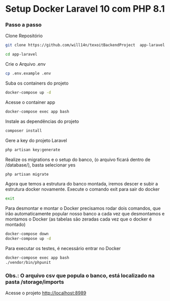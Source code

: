
# Setup Docker Laravel 10 com PHP 8.1

### Passo a passo
Clone Repositório
```sh
git clone https://github.com/will14n/texoitBackendProject  app-laravel
```
```sh
cd app-laravel
```


Crie o Arquivo .env
```sh
cp .env.example .env
```


Suba os containers do projeto
```sh
docker-compose up -d
```


Acesse o container app
```sh
docker-compose exec app bash
```


Instale as dependências do projeto
```sh
composer install
```


Gere a key do projeto Laravel
```sh
php artisan key:generate
```

Realize os migrations e o setup do banco, (o arquivo ficará dentro de /database/), basta selecionar yes
```sh
php artisan migrate
```

Agora que temos a estrutura do banco montada, iremos descer e subir a estrutura docker novamente.
Execute o comando exit para sair do docker
```sh
exit
```

Para desmontar e montar o Docker precisamos rodar dois comandos, que irão automaticamente popular nosso banco a cada vez que desmontamos e montamos o Docker (as tabelas são zeradas cada vez que o docker é montado)
```sh
docker-compose down
docker-compose up -d
```

Para executar os testes, é necessário entrar no Docker
```sh
docker-compose exec app bash
./vendor/bin/phpunit
```

### Obs.: O arquivo csv que popula o banco, está localizado na pasta /storage/imports

Acesse o projeto
[http://localhost:8989](http://localhost:8989)
